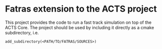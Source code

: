 # Fatras extension to the ACTS project

This project provides the code to run a fast track simulation on top of the ACTS
Core. The project should be used by including it directly as a cmake
subdirectory, i.e.

    add_subdirectory(<PATH/TO/FATRAS/SOURCES>)
